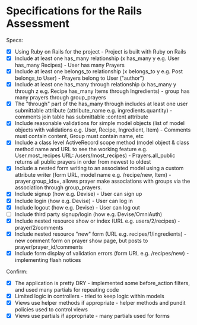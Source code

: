 # Specifications for the Rails Assessment

Specs:
- [x] Using Ruby on Rails for the project - Project is built with Ruby on Rails
- [x] Include at least one has_many relationship (x has_many y e.g. User has_many Recipes) - User has many Prayers
- [x] Include at least one belongs_to relationship (x belongs_to y e.g. Post belongs_to User) - Prayers belong to User ("author")
- [x] Include at least one has_many through relationship (x has_many y through z e.g. Recipe has_many Items through Ingredients) - group has many prayers through group_prayers
- [x] The "through" part of the has_many through includes at least one user submittable attribute (attribute_name e.g. ingredients.quantity) - comments join table has submittable :content attribute
- [x] Include reasonable validations for simple model objects (list of model objects with validations e.g. User, Recipe, Ingredient, Item) - Comments must contain content, Group must contain name, etc
- [x] Include a class level ActiveRecord scope method (model object & class method name and URL to see the working feature e.g. User.most_recipes URL: /users/most_recipes) - Prayers.all_public returns all public prayers in order from newest to oldest
- [x] Include a nested form writing to an associated model using a custom attribute writer (form URL, model name e.g. /recipe/new, Item) - prayer.group_ids=, allows prayer make associations with groups via the association through group_prayers.
- [x] Include signup (how e.g. Devise) - User can sign up
- [x] Include login (how e.g. Devise) - User can log in
- [x] Include logout (how e.g. Devise) - User can log out
- [ ] Include third party signup/login (how e.g. Devise/OmniAuth)
- [x] Include nested resource show or index (URL e.g. users/2/recipes) - prayer/2/comments
- [x] Include nested resource "new" form (URL e.g. recipes/1/ingredients) - new comment form on prayer show page, but posts to prayer/prayer_id/comments
- [x] Include form display of validation errors (form URL e.g. /recipes/new) - implementing flash notices

Confirm:
- [x] The application is pretty DRY - implemented some before_action filters, and used many partials for repeating code
- [x] Limited logic in controllers - tried to keep logic within models
- [x] Views use helper methods if appropriate - helper methods and pundit policies used to control views
- [x] Views use partials if appropriate - many partials used for forms
